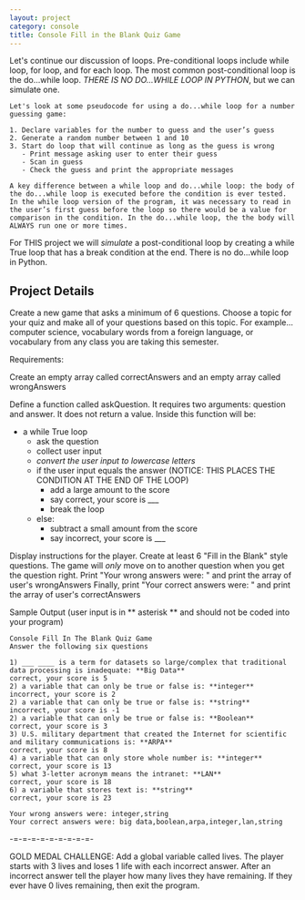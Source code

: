 ```yaml
---
layout: project
category: console
title: Console Fill in the Blank Quiz Game
---
```

Let's continue our discussion of loops. Pre-conditional loops include while loop, for loop, and for each loop. The most common post-conditional loop is the do...while loop. *THERE IS NO DO...WHILE LOOP IN PYTHON*, but we can simulate one.
```
Let's look at some pseudocode for using a do...while loop for a number guessing game:

1. Declare variables for the number to guess and the user’s guess
2. Generate a random number between 1 and 10
3. Start do loop that will continue as long as the guess is wrong
   - Print message asking user to enter their guess
   - Scan in guess
   - Check the guess and print the appropriate messages

A key difference between a while loop and do...while loop: the body of the do...while loop is executed before the condition is ever tested. In the while loop version of the program, it was necessary to read in the user’s first guess before the loop so there would be a value for comparison in the condition. In the do...while loop, the the body will ALWAYS run one or more times.
```

For THIS project we will *simulate* a post-conditional loop by creating a while True loop that has a break condition at the end. There is no do...while loop in Python.

## Project Details

Create a new game that asks a minimum of 6 questions. Choose a topic for your quiz and make all of your questions based on this topic. For example... computer science, vocabulary words from a foreign language, or vocabulary from any class you are taking this semester.

Requirements:

Create an empty array called correctAnswers and an empty array called wrongAnswers

Define a function called askQuestion. It requires two arguments: question and answer. It does not return a value. Inside this function will be:
- a while True loop
  - ask the question
  - collect user input
  - *convert the user input to lowercase letters*
  - if the user input equals the answer (NOTICE: THIS PLACES THE CONDITION AT THE END OF THE LOOP)
    - add a large amount to the score
    - say correct, your score is ___
    - break the loop
  - else:
    - subtract a small amount from the score
    - say incorrect, your score is ___

Display instructions for the player.
Create at least 6 "Fill in the Blank" style questions.
The game will *only* move on to another question when you get the question right.
Print "Your wrong answers were: " and print the array of user's wrongAnswers
Finally, print "Your correct answers were: " and print the array of user's correctAnswers


Sample Output (user input is in ** asterisk ** and should not be coded into your program)
```
Console Fill In The Blank Quiz Game
Answer the following six questions

1) ___ ____ is a term for datasets so large/complex that traditional data processing is inadequate: **Big Data**
correct, your score is 5
2) a variable that can only be true or false is: **integer**
incorrect, your score is 2
2) a variable that can only be true or false is: **string**
incorrect, your score is -1
2) a variable that can only be true or false is: **Boolean**
correct, your score is 3
3) U.S. military department that created the Internet for scientific and military communications is: **ARPA**
correct, your score is 8
4) a variable that can only store whole number is: **integer**
correct, your score is 13
5) what 3-letter acronym means the intranet: **LAN**
correct, your score is 18
6) a variable that stores text is: **string**
correct, your score is 23

Your wrong answers were: integer,string
Your correct answers were: big data,boolean,arpa,integer,lan,string
```

-=-=-=-=-=-=-=-=-=-

GOLD MEDAL CHALLENGE: Add a global variable called lives. The player starts with 3 lives and loses 1 life with each incorrect answer. After an incorrect answer tell the player how many lives they have remaining. If they ever have 0 lives remaining, then exit the program.

